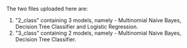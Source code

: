 The two files uploaded here are: 
1) "2_class" containing 3 models, namely - Multinomial Naive Bayes, Decision Tree Classifier and Logistic Regression.
2) "3_class" containing 2 models, namely - Multinomial Naive Bayes, Decision Tree Classifier. 
